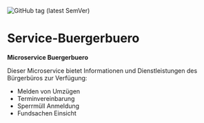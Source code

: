 ![GitHub tag (latest SemVer)](https://shields.herrvergesslich.de/github/v/tag/smartcity-2022/service-buergerbuero?label=Version)
# Service-Buergerbuero

__Microservice Buergerbuero__

Dieser Microservice bietet Informationen und Dienstleistungen des Bürgerbüros zur Verfügung:  
- Melden von Umzügen
- Terminvereinbarung
- Sperrmüll Anmeldung
- Fundsachen Einsicht
